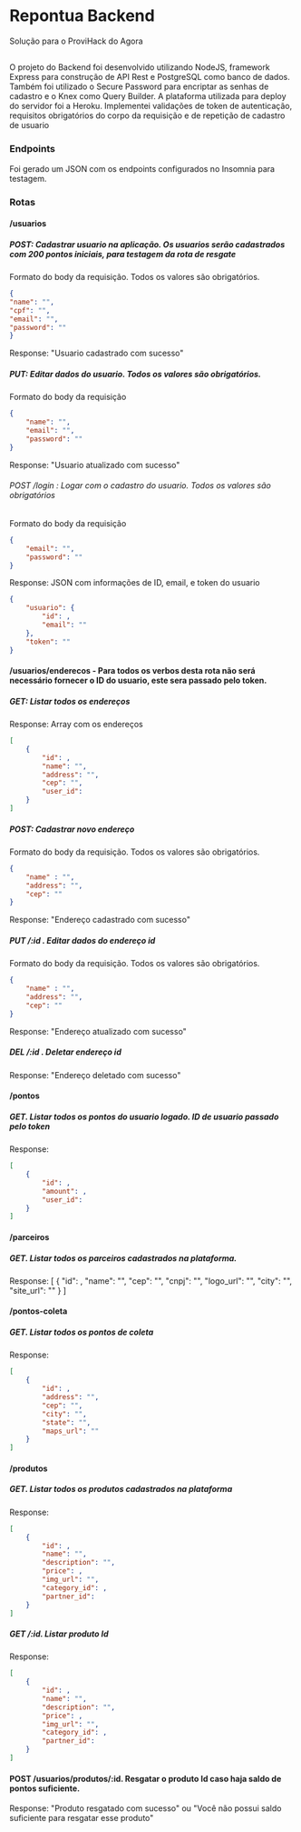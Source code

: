 # Repontua Backend

Solução para o ProviHack do Agora

## 
O projeto do Backend foi desenvolvido utilizando NodeJS, framework Express para construção de API Rest e PostgreSQL como banco de dados. Também foi utilizado o Secure Password para encriptar as senhas de cadastro e o Knex como Query Builder.
A plataforma utilizada para deploy do servidor foi a Heroku. Implementei validações de token de autenticação, requisitos obrigatórios do corpo da requisição e de repetição de cadastro de usuario

### Endpoints

Foi gerado um JSON com os endpoints configurados no Insomnia para testagem.

### Rotas

#### /usuarios


##### POST: Cadastrar usuario na aplicação. Os usuarios serão cadastrados com 200 pontos iniciais, para testagem da rota de resgate

Formato do body da requisição. Todos os valores são obrigatórios.
```json
{
"name": "",
"cpf": "",
"email": "",
"password": ""
}
```
Response: "Usuario cadastrado com sucesso"

##### PUT: Editar dados do usuario. Todos os valores são obrigatórios.

Formato do body da requisição
```json
{
	"name": "",
	"email": "",
	"password": ""
}
```

Response: "Usuario atualizado com sucesso"

###### POST /login : Logar com o cadastro do usuario. Todos os valores são obrigatórios

Formato do body da requisição
```json
{
	"email": "",
	"password": ""
}
```
Response: JSON com informações de ID, email, e token do usuario
```json
{
	"usuario": {
		"id": ,
		"email": ""
	},
	"token": ""
}
```

#### /usuarios/enderecos  - Para todos os verbos desta rota não será necessário fornecer o ID do usuario, este sera passado pelo token.

##### GET: Listar todos os endereços
Response: Array com os endereços
```json
[
	{
		"id": ,
		"name": "",
		"address": "",
		"cep": "",
		"user_id": 
	}
]
```

##### POST: Cadastrar novo endereço

Formato do body da requisição. Todos os valores são obrigatórios.
```json
{
	"name" : "",
	"address": "",
	"cep": ""
}
```

Response: "Endereço cadastrado com sucesso"

##### PUT /:id . Editar dados do endereço id

Formato do body da requisição. Todos os valores são obrigatórios.
```json
{
	"name" : "",
	"address": "",
	"cep": ""
}
```

Response: "Endereço atualizado com sucesso"

##### DEL /:id . Deletar endereço id

Response: "Endereço deletado com sucesso"

#### /pontos

##### GET. Listar todos os pontos do usuario logado. ID de usuario passado pelo token

Response: 
```json
[
	{
		"id": ,
		"amount": ,
		"user_id": 
	}
]
```

#### /parceiros

##### GET. Listar todos os parceiros cadastrados na plataforma.

Response:
[
	{
		"id": ,
		"name": "",
		"cep": "",
		"cnpj": "",
		"logo_url": "",
		"city": "",
		"site_url": ""
	}
]

#### /pontos-coleta

##### GET. Listar todos os pontos de coleta

Response:
```json
[
	{
		"id": ,
		"address": "",
		"cep": "",
		"city": "",
		"state": "",
		"maps_url": ""
	}
]
```

#### /produtos

##### GET. Listar todos os produtos cadastrados na plataforma

Response: 
```json
[
	{
		"id": ,
		"name": "",
		"description": "",
		"price": ,
		"img_url": "",
		"category_id": ,
		"partner_id": 
	}
]
```
##### GET /:id. Listar produto Id

Response:
```json
[
	{
		"id": ,
		"name": "",
		"description": "",
		"price": ,
		"img_url": "",
		"category_id": ,
		"partner_id": 
	}
]
```

#### POST /usuarios/produtos/:id. Resgatar o produto Id caso haja saldo de pontos suficiente.

Response: "Produto resgatado com sucesso" ou "Você não possui saldo suficiente para resgatar esse produto"

